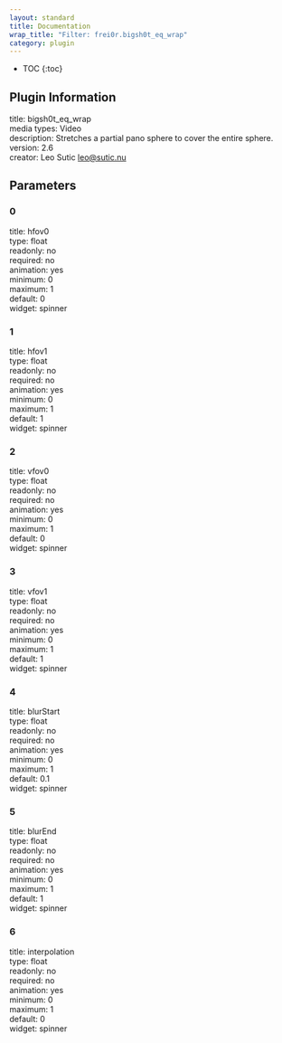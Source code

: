 ```yaml
---
layout: standard
title: Documentation
wrap_title: "Filter: frei0r.bigsh0t_eq_wrap"
category: plugin
---
```

* TOC
{:toc}

## Plugin Information

title: bigsh0t_eq_wrap  
media types:
Video  
description: Stretches a partial pano sphere to cover the entire sphere.  
version: 2.6  
creator: Leo Sutic <leo@sutic.nu>  

## Parameters

### 0

title: hfov0    
type: float  
readonly: no  
required: no  
animation: yes  
minimum: 0  
maximum: 1  
default: 0  
widget: spinner  

### 1

title: hfov1    
type: float  
readonly: no  
required: no  
animation: yes  
minimum: 0  
maximum: 1  
default: 1  
widget: spinner  

### 2

title: vfov0    
type: float  
readonly: no  
required: no  
animation: yes  
minimum: 0  
maximum: 1  
default: 0  
widget: spinner  

### 3

title: vfov1    
type: float  
readonly: no  
required: no  
animation: yes  
minimum: 0  
maximum: 1  
default: 1  
widget: spinner  

### 4

title: blurStart    
type: float  
readonly: no  
required: no  
animation: yes  
minimum: 0  
maximum: 1  
default: 0.1  
widget: spinner  

### 5

title: blurEnd    
type: float  
readonly: no  
required: no  
animation: yes  
minimum: 0  
maximum: 1  
default: 1  
widget: spinner  

### 6

title: interpolation    
type: float  
readonly: no  
required: no  
animation: yes  
minimum: 0  
maximum: 1  
default: 0  
widget: spinner  

